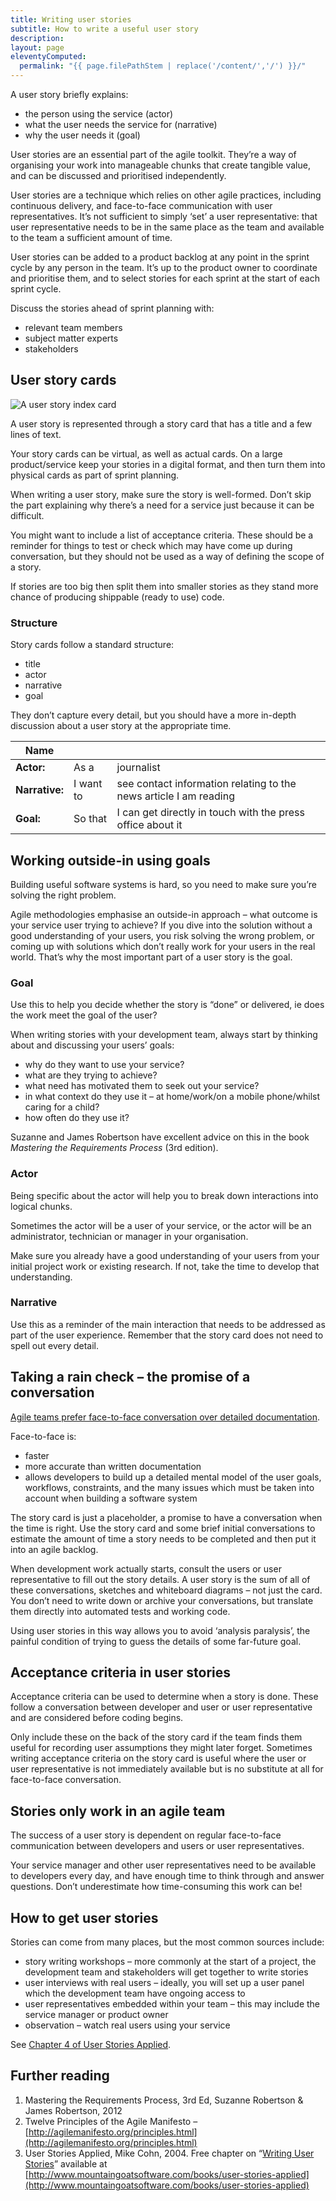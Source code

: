 ```yaml
---
title: Writing user stories
subtitle: How to write a useful user story
description:
layout: page
eleventyComputed:
  permalink: "{{ page.filePathStem | replace('/content/','/') }}/"
---
```


A user story briefly explains:

- the person using the service (actor)
- what the user needs the service for (narrative)
- why the user needs it (goal)

User stories are an essential part of the agile toolkit. They’re a way of organising your work into manageable chunks that create tangible value, and can be discussed and prioritised independently.

User stories are a technique which relies on other agile practices, including continuous delivery, and face-to-face communication with user representatives. It’s not sufficient to simply ‘set’ a user representative: that user representative needs to be in the same place as the team and available to the team a sufficient amount of time.

User stories can be added to a product backlog at any point in the sprint cycle by any person in the team. It’s up to the product owner to coordinate and prioritise them, and to select stories for each sprint at the start of each sprint cycle.

Discuss the stories ahead of sprint planning with:

- relevant team members
- subject matter experts
- stakeholders

## User story cards

![A user story index card](/assets/content/version-1/guides/images/user-story-index-card.jpg)

A user story is represented through a story card that has a title and a few lines of text.

Your story cards can be virtual, as well as actual cards. On a large product/service keep your stories in a digital format, and then turn them into physical cards as part of sprint planning.

When writing a user story, make sure the story is well-formed. Don’t skip the part explaining why there’s a need for a service just because it can be difficult.

You might want to include a list of acceptance criteria. These should be a reminder for things to test or check which may have come up during conversation, but they should not be used as a way of defining the scope of a story.

If stories are too big then split them into smaller stories as they stand more chance of producing shippable (ready to use) code.

### Structure

Story cards follow a standard structure:

- title
- actor
- narrative
- goal

They don’t capture every detail, but you should have a more in-depth discussion about a user story at the appropriate time.

| Name | | |
| --- | --- | --- |
| **Actor:** | As a | journalist |
| **Narrative:** | I want to | see contact information relating to the news article I am reading |
| **Goal:** | So that | I can get directly in touch with the press office about it |

## Working outside-in using goals

Building useful software systems is hard, so you need to make sure you’re solving the right problem.

Agile methodologies emphasise an outside-in approach – what outcome is your service user trying to achieve? If you dive into the solution without a good understanding of your users, you risk solving the wrong problem, or coming up with solutions which don’t really work for your users in the real world. That’s why the most important part of a user story is the goal.

### Goal

Use this to help you decide whether the story is “done” or delivered, ie does the work meet the goal of the user?

When writing stories with your development team, always start by thinking about and discussing your users’ goals:

- why do they want to use your service?
- what are they trying to achieve?
- what need has motivated them to seek out your service?
- in what context do they use it – at home/work/on a mobile phone/whilst caring for a child?
- how often do they use it?

Suzanne and James Robertson have excellent advice on this in the book _Mastering the Requirements Process_ (3rd edition).

### Actor

Being specific about the actor will help you to break down interactions into logical chunks.

Sometimes the actor will be a user of your service, or the actor will be an administrator, technician or manager in your organisation.

Make sure you already have a good understanding of your users from your initial project work or existing research. If not, take the time to develop that understanding.

### Narrative

Use this as a reminder of the main interaction that needs to be addressed as part of the user experience. Remember that the story card does not need to spell out every detail.

## Taking a rain check – the promise of a conversation

[Agile teams prefer face-to-face conversation over detailed documentation](http://agilemanifesto.org/principles.html).

Face-to-face is:

- faster
- more accurate than written documentation
- allows developers to build up a detailed mental model of the user goals, workflows, constraints, and the many issues which must be taken into account when building a software system

The story card is just a placeholder, a promise to have a conversation when the time is right. Use the story card and some brief initial conversations to estimate the amount of time a story needs to be completed and then put it into an agile backlog.

When development work actually starts, consult the users or user representative to fill out the story details. A user story is the sum of all of these conversations, sketches and whiteboard diagrams – not just the card. You don’t need to write down or archive your conversations, but translate them directly into automated tests and working code.

Using user stories in this way allows you to avoid ‘analysis paralysis’, the painful condition of trying to guess the details of some far-future goal.

## Acceptance criteria in user stories

Acceptance criteria can be used to determine when a story is done. These follow a conversation between developer and user or user representative and are considered before coding begins.

Only include these on the back of the story card if the team finds them useful for recording user assumptions they might later forget. Sometimes writing acceptance criteria on the story card is useful where the user or user representative is not immediately available but is no substitute at all for face-to-face conversation.

## Stories only work in an agile team

The success of a user story is dependent on regular face-to-face communication between developers and users or user representatives.

Your service manager and other user representatives need to be available to developers every day, and have enough time to think through and answer questions. Don’t underestimate how time-consuming this work can be!

## How to get user stories

Stories can come from many places, but the most common sources include:

- story writing workshops – more commonly at the start of a project, the development team and stakeholders will get together to write stories
- user interviews with real users – ideally, you will set up a user panel which the development team have ongoing access to
- user representatives embedded within your team – this may include the service manager or product owner
- observation – watch real users using your service

See [Chapter 4 of User Stories Applied](http://www.mountaingoatsoftware.com/books/user-stories-applied).

## Further reading

1.  Mastering the Requirements Process, 3rd Ed, Suzanne Robertson & James Robertson, 2012
2.  Twelve Principles of the Agile Manifesto – [http://agilemanifesto.org/principles.html](http://agilemanifesto.org/principles.html)
3.  User Stories Applied, Mike Cohn, 2004. Free chapter on “[Writing User Stories](/assets/content/version-1/guides/documents/User-Stories-Applied-Mike-Cohn.pdf)” available at [http://www.mountaingoatsoftware.com/books/user-stories-applied](http://www.mountaingoatsoftware.com/books/user-stories-applied)
